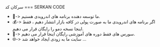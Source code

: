 سرکان کد === SERKAN CODE

- 📱-> ما توسعه دهنده برنامه های اندرویدی هستیم.
- 💰-> اگر برنامه های اندرویدی ما به صورت پولی در کافه بازار انتشار دهیم ، فقط اینجا نسخه دمو را رایگان قرار می دهیم.
- 💾-> سورس های فقط دوره های آموزشی رایگان اینجا قرار می دهیم.
- 🌐-> سایت ما به زودی ایجاد خواهد شد ...
<!---
serkancode/serkancode is a ✨ special ✨ repository because its `README.md` (this file) appears on your GitHub profile.
You can click the Preview link to take a look at your changes.
--->
